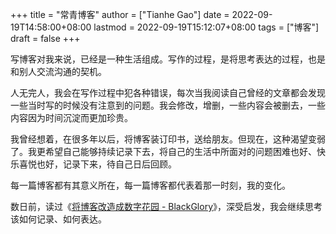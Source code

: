 +++
title = "常青博客"
author = ["Tianhe Gao"]
date = 2022-09-19T14:58:00+08:00
lastmod = 2022-09-19T15:12:07+08:00
tags = ["博客"]
draft = false
+++

写博客对我来说，已经是一种生活组成。写作的过程，是将思考表达的过程，也是和别人交流沟通的契机。

人无完人，我会在写作过程中犯各种错误，每次当我阅读自己曾经的文章都会发现一些当时写的时候没有注意到的问题。我会修改，增删，一些内容会被删去，一些内容因为时间沉淀而更加珍贵。

我曾经想着，在很多年以后，将博客装订印书，送给朋友。但现在，这种渴望变弱了。我更希望自己能够持续记录下去，将自己的生活中所面对的问题困难也好、快乐喜悦也好，记录下来，待自己日后回顾。

每一篇博客都有其意义所在，每一篇博客都代表着那一时刻，我的变化。

数日前，读过《[将博客改造成数字花园 - BlackGlory](https://blackglory.me/posts/from-blog-to-digital-garden#%E5%9C%A8%E6%95%B0%E5%AD%97%E8%8A%B1%E5%9B%AD%E7%9A%84%E5%9F%BA%E7%A1%80%E4%B8%8A%E6%94%B9%E8%BF%9B_%E4%B8%AA%E4%BA%BA%E7%9F%A5%E8%AF%86%E7%AE%A1%E7%90%86%E7%9A%84%E5%85%AC%E5%BC%80%E6%96%B9%E6%A1%88)》，深受启发，我会继续思考该如何记录、如何表达。